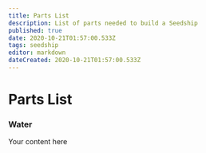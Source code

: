 ```yaml
---
title: Parts List
description: List of parts needed to build a Seedship
published: true
date: 2020-10-21T01:57:00.533Z
tags: seedship
editor: markdown
dateCreated: 2020-10-21T01:57:00.533Z
---
```


# Parts List
### Water
Your content here